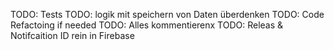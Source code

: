 TODO: Tests
TODO: logik mit speichern von Daten überdenken
TODO: Code Refactoing if needed
TODO: Alles kommentierenx
TODO: Releas & Notifcaition ID rein in Firebase

